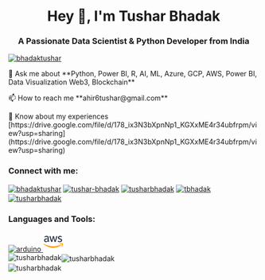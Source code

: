 <h1 align="center">Hey 👋, I'm Tushar Bhadak</h1>
<h3 align="center">A Passionate Data Scientist & Python Developer from India</h3>

<p align="left">
  <a href="https://twitter.com/bhadaktushar" target="_blank"><img src="https://img.shields.io/twitter/follow/bhadaktushar?logo=twitter&style=for-the-badge" alt="bhadaktushar" /></a>
</p>

<p align="left">💬 Ask me about **Python, Power BI, R, AI, ML, Azure, GCP, AWS, Power BI, Data Visualization Web3, Blockchain**</p>
<p align="left">📫 How to reach me **ahir6tushar@gmail.com**</p>
<p align="left">📄 Know about my experiences [https://drive.google.com/file/d/178_ix3N3bXpnNp1_KGXxME4r34ubfrpm/view?usp=sharing](https://drive.google.com/file/d/178_ix3N3bXpnNp1_KGXxME4r34ubfrpm/view?usp=sharing) <p>

<h3 align="left">Connect with me:</h3>
<p align="left">
  <a href="https://twitter.com/bhadaktushar" target="_blank"><img align="center" src="https://raw.githubusercontent.com/rahuldkjain/github-profile-readme-generator/master/src/images/icons/Social/twitter.svg" alt="bhadaktushar" height="30" width="40" /></a>
  <a href="https://linkedin.com/in/tushar-bhadak" target="_blank"><img align="center" src="https://raw.githubusercontent.com/rahuldkjain/github-profile-readme-generator/master/src/images/icons/Social/linked-in-alt.svg" alt="tushar-bhadak" height="30" width="40" /></a>
  <a href="https://www.instagram.com/tusharbhadak" target="_blank"><img align="center" src="https://raw.githubusercontent.com/rahuldkjain/github-profile-readme-generator/master/src/images/icons/Social/instagram.svg" alt="tusharbhadak" height="30" width="40" /></a>
  <a href="https://www.hackerrank.com/@tbhadak" target="_blank"><img align="center" src="https://raw.githubusercontent.com/rahuldkjain/github-profile-readme-generator/master/src/images/icons/Social/hackerrank.svg" alt="tbhadak" height="30" width="40" /></a>
  <a href="https://auth.geeksforgeeks.org/user/@tusharbhadak" target="_blank"><img align="center" src="https://raw.githubusercontent.com/rahuldkjain/github-profile-readme-generator/master/src/images/icons/Social/geeks-for-geeks.svg" alt="tusharbhadak" height="30" width="40" /></a>
</p>

<h3>Languages and Tools:</h3>
<div>
  <a href="https://www.arduino.cc/" target="_blank" rel="noreferrer">
    <img src="https://cdn.worldvectorlogo.com/logos/arduino-1.svg" alt="arduino" width="40" height="40"/>
  </a>
  <a href="https://aws.amazon.com" target="_blank" rel="noreferrer">
    <img src="https://raw.githubusercontent.com/devicons/devicon/master/icons/amazonwebservices/amazonwebservices-original-wordmark.svg" alt="aws" width="40" height="40"/>
  </a>
  <!-- Add more icons here -->
</div>

<div>
  <img align="left" src="https://github-readme-stats.vercel.app/api/top-langs?username=tusharbhadak&show_icons=true&locale=en&layout=compact" alt="tusharbhadak" />
</div>

<div>
  <img align="center" src="https://github-readme-stats.vercel.app/api?username=tusharbhadak&show_icons=true&locale=en" alt="tusharbhadak" />
</div>

<div>
  <img align="center" src="https://github-readme-streak-stats.herokuapp.com/?user=tusharbhadak&" alt="tusharbhadak" />
</div>

